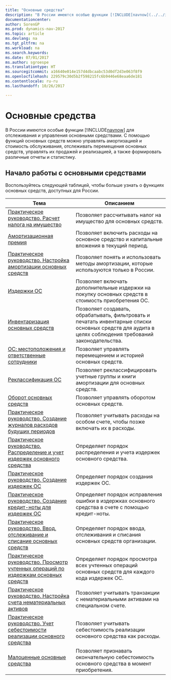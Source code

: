 ```yaml
---
title: "Основные средства"
description: "В России имеются особые функции [!INCLUDE[navnow](../../includes/navnow_md.md)] для отслеживания и управления основными средствами."
documentationcenter: 
author: SorenGP
ms.prod: dynamics-nav-2017
ms.topic: article
ms.devlang: na
ms.tgt_pltfrm: na
ms.workload: na
ms.search.keywords: 
ms.date: 07/01/2017
ms.author: sgroespe
ms.translationtype: HT
ms.sourcegitcommit: a16640e014e157d4dbcaabc53d0df2d3e063f8f9
ms.openlocfilehash: 229579c30d5b2f598215fc6b9446e68eaa6de181
ms.contentlocale: ru-ru
ms.lasthandoff: 10/26/2017

---
```

# <a name="fixed-assets"></a>Основные средства
В России имеются особые функции [!INCLUDE[navnow](../../includes/navnow_md.md)] для отслеживания и управления основными средствами. С помощью функций основных средств можно управлять амортизацией и стоимость обслуживания, отслеживать перемещения основных средств, управлять их продажей и реализацией, а также формировать различные отчеты и статистику.  

## <a name="getting-started-with-fixed-assets"></a>Начало работы с основными средствами  
Воспользуйтесь следующей таблицей, чтобы больше узнать о функциях основных средств, доступных для России.  

|Тема|Описанием|  
|-----------|---------------------------------------|  
|[Практическое руководство. Расчет налога на имущество](how-to-calculate-assessed-tax.md)|Позволяет рассчитывать налог на имущество для основных средств.|  
|[Амортизационная премия](depreciation-bonus.md)|Позволяет включить расходы на основное средство и капитальные вложения в текущий период.|  
|[Практическое руководство. Настройка амортизации основных средств](../../fa-how-setup-depreciation.md)|Позволяет понять и использовать методы амортизации, которые используются только в России.|  
|[Издержки ОС](fixed-asset-charges.md)|Позволяет включать дополнительные издержки на покупку основных средств в стоимость приобретения ОС.|  
|[Инвентаризация основных средств](fixed-asset-inventory.md)|Позволяет создавать, обрабатывать, фильтровать и печатать инвентарные списки основных средств для аудита в целях соблюдения требований законодательства.|  
|[ОС: местоположения и ответственные сотрудники](fixed-asset-locations-and-employees.md)|Позволяет управлять перемещением и историей основных средств.|  
|[Реклассификация ОС](assetId:///c3393fa7-8112-461c-b64c-a639488fa86b)|Позволяет реклассифицировать учетные группы и книги амортизации для основных средств.|  
|[Оборот основных средств](fixed-asset-turnover.md)|Позволяет управлять оборотом основных средств.|  
|[Практическое руководство. Создание журналов расходов будущих периодов](how-to-create-future-expense-journals.md)|Позволяет учитывать расходы на особом счете, чтобы позже включать их в расходы.|  
|[Практическое руководство. Распределение и учет издержек основного средства](how-to-allocate-and-post-fixed-asset-charges.md)|Определяет порядок распределения и учета издержек основного средства.|  
|[Практическое руководство. Создание издержек ОС](how-to-create-a-fixed-asset-charge.md)|Определяет порядок создания издержек ОС.|  
|[Практическое руководство. Создание кредит-ноты для издержек ОС](how-to-create-a-credit-memo-for-a-fixed-asset-charge.md)|Определяет порядок исправления ошибки в издержках основного средства в счете с помощью кредит-ноты.|  
|[Практическое руководство. Ввод, отслеживание и списание основных средств](how-to-release-track-and-write-off-fixed-assets.md)|Определяет порядок ввода, отслеживания и списания основных средств организации.|  
|[Практическое руководство. Просмотр учтенных операций по издержкам основных средств](how-to-view-posted-entries-on-a-fixed-asset-charge.md)|Определяет порядок просмотра всех учтенных операций основных средств для каждого кода издержек ОС.|  
|[Практическое руководство. Настройка счета нематериальных активов](how-to-set-up-an-intangible-assets-account.md)|Позволяет учитывать транзакции с нематериальными активами на специальном счете.|  
|[Практическое руководство. Учет себестоимости реализации основного средства](how-to-account-for-the-cost-to-dispose-a-fixed-asset.md)|Позволяет учитывать себестоимость реализации основного средства как расходы.|  
|[Малоценные основные средства](undepreciable-fixed-assets.md)|Позволяет признавать окончательную себестоимость основного средства в момент приобретения.|

